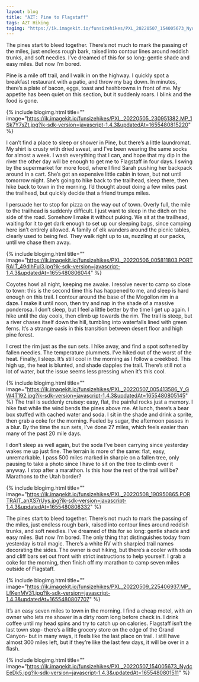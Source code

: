 ```yaml
---
layout: blog
title: "AZT: Pine to Flagstaff"
tags: AZT Hiking
tagimg: "https://ik.imagekit.io/funsizehikes/PXL_20220507_154005673_NydcEeDk5.jpg?ik-sdk-version=javascript-1.4.3&updatedAt=1655480801511?tr=w-320"
---
```


The pines start to bleed together. There’s not much to mark the passing of the miles, just endless rough bark, raised into contour lines around reddish trunks, and soft needles. I’ve dreamed of this for so long: gentle shade and easy miles. But now I’m bored.


Pine is a mile off trail, and I walk in on the highway. I quickly spot a breakfast restaurant with a patio, and throw my bag down. In minutes, there’s a plate of bacon, eggs, toast and hashbrowns in front of me. My appetite has been quiet on this section, but it suddenly roars. I blink and the food is gone. 

{% include blogimg.html
 title=""
 image="https://ik.imagekit.io/funsizehikes/PXL_20220505_230951382.MP_1Sk7Y7sZt.jpg?ik-sdk-version=javascript-1.4.3&updatedAt=1655480815220"
%}

I can’t find a place to sleep or shower in Pine, but there’s a little laundromat. My shirt is crusty with dried sweat, and I’ve been wearing the same socks for almost a week. I wash everything that I can, and hope that my dip in the river the other day will be enough to get me to Flagstaff in four days. I swing by the supermarket for more food, where I find Sarah pushing her backpack around in a cart. She’s got an expensive little cabin in town, but not until tomorrow night. She’s going to hike back to the trailhead, sleep there, then hike back to town in the morning. I’d thought about doing a few miles past the trailhead, but quickly decide that a friend trumps miles. 

I persuade her to stop for pizza on the way out of town. Overly full, the mile to the trailhead is suddenly difficult. I just want to sleep in the ditch on the side of the road. Somehow I make it without puking. We sit at the trailhead, waiting for it to get dark enough to set up our sleeping bags, since camping here isn’t entirely allowed. A family of elk wanders around the picnic tables, clearly used to being fed. They walk right up to us, nuzzling at our packs, until we chase them away.

{% include blogimg.html
 title=""
 image="https://ik.imagekit.io/funsizehikes/PXL_20220506_005811803.PORTRAIT_49dlhFul3.jpg?ik-sdk-version=javascript-1.4.3&updatedAt=1655480806044"
%}

Coyotes howl all night, keeping me awake. I resolve never to camp so close to town: this is the second time this has happened to me, and sleep is hard enough on this trail. I contour around the base of the Mogollon rim in a daze. I make it until noon, then try and nap in the shade of a massive ponderosa. I don’t sleep, but I feel a little better by the time I get up again. I hike until the day cools, then climb up towards the rim. The trail is steep, but a river chases itself down the hill, tumbling into waterfalls lined with green ferns. It’s a strange oasis in this transition between desert floor and high pine forest.

I crest the rim just as the sun sets. I hike away, and find a spot softened by fallen needles. The temperature plummets. I’ve hiked out of the worst of the heat. Finally, I sleep. It’s still cool in the morning as I follow a creekbed. This high up, the heat is blunted, and shade dapples the trail. There’s still not a lot of water, but the issue seems less pressing when it’s this cool.

{% include blogimg.html
 title=""
 image="https://ik.imagekit.io/funsizehikes/PXL_20220507_005413586_Y_GW4T192.jpg?ik-sdk-version=javascript-1.4.3&updatedAt=1655480805145"
%}
The trail is suddenly cruisey: easy, flat, the painful rocks just a memory. I hike fast while the wind bends the pines above me. At lunch, there’s a bear box stuffed with cached water and soda. I sit in the shade and drink a sprite, then grab a coke for the morning. Fueled by sugar, the afternoon passes in a blur. By the time the sun sets, I’ve done 27 miles, which feels easier than many of the past 20 mile days. 

I don’t sleep as well again, but the soda I’ve been carrying since yesterday wakes me up just fine. The terrain is more of the same: flat, easy, unremarkable. I pass 500 miles marked in sharpie on a fallen tree, only pausing to take a photo since I have to sit on the tree to climb over it anyway. I stop after a marathon. Is this how the rest of the trail will be? Marathons to the Utah border?

{% include blogimg.html
 title=""
 image="https://ik.imagekit.io/funsizehikes/PXL_20220508_190950865.PORTRAIT_anXS7rUys.jpg?ik-sdk-version=javascript-1.4.3&updatedAt=1655480808332"
%}

The pines start to bleed together. There’s not much to mark the passing of the miles, just endless rough bark, raised into contour lines around reddish trunks, and soft needles. I’ve dreamed of this for so long: gentle shade and easy miles. But now I’m bored. The only thing that distinguishes today from yesterday is trail magic. There’s a white RV with sharpied trail names decorating the sides. The owner is out hiking, but there’s a cooler with soda and cliff bars set out front with strict instructions to help yourself. I grab a coke for the morning, then finish off my marathon to camp seven miles outside of Flagstaff.

{% include blogimg.html
 title=""
 image="https://ik.imagekit.io/funsizehikes/PXL_20220509_225406937.MP_LfKenMV31.jpg?ik-sdk-version=javascript-1.4.3&updatedAt=1655480807707"
%}

It’s an easy seven miles to town in the morning. I find a cheap motel, with an owner who lets me shower in a dirty room long before check in. I drink coffee until my head spins and try to catch up on calories. Flagstaff isn’t the last town stop- there’s a little grocery store on the edge of the Grand Canyon- but in many ways, it feels like the last place on trail. I still have almost 300 miles left, but if they’re like the last few days, it will be over in a flash.

{% include blogimg.html
 title=""
 image="https://ik.imagekit.io/funsizehikes/PXL_20220507_154005673_NydcEeDk5.jpg?ik-sdk-version=javascript-1.4.3&updatedAt=1655480801511"
%}